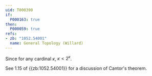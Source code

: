 ```yaml
---
uid: T000390
if:
  P000163: true
then:
  P000059: true
refs:
- zb: "1052.54001"
  name: General Topology (Willard)
---
```


Since for any cardinal $\kappa$, $\kappa < 2^{\kappa}$.

See 1.15 of {{zb:1052.54001}} for a discussion of Cantor's theorem.
